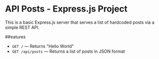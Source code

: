 # API Posts - Express.js Project

This is a basic Express.js server that serves a list of hardcoded posts via a simple REST API.

##eatures

- `GET /` — Returns "Hello World"
- `GET /api/posts` — Returns a list of posts in JSON format


